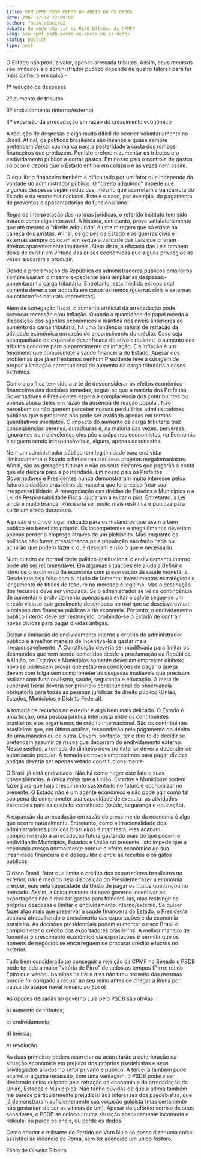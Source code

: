 ```yaml
---
title: SEM CPMF PSDB PERDE OS ANÉIS OU OS DEDOS
date: 2007-12-12 22:00:00
author: fabio.ribeiro2
debate: De onde vão vir os R$40 bilhões da CPMF?
slug: sem-cpmf-psdb-perde-os-aneis-ou-os-dedos
status: publish 
type: post
---
```


  

O Estado não produz valor, apenas arrecada tributos. Assim, seus recursos são limitados e o administrador público depende de quatro fatores para ter mais dinheiro em caixa:-   

  

  

  

1º redução de despesas   

2º aumento de tributos   

3º endividamento (interno/externo)   

4º expansão da arrecadação em razão do crescimento econômico   

  

  

  

A redução de despesas é algo muito difícil de ocorrer voluntariamente no Brasil. Afinal, os políticos brasileiros são insanos e quase sempre pretendem deixar sua marca para a posteridade à custa dos rombos financeiros que produzem. Por isto preferem aumentar os tributos e o endividamento público a cortar gastos. Em nosso país o controle de gastos só ocorre depois que o Estado entrou em colapso e às vezes nem assim.   

  

  

  

O equilíbrio financeiro também é dificultado por um fator que independe da vontade do administrador público. O "direito adquirido" impede que algumas despesas sejam reduzidas, mesmo que acarretem a bancarrota do Estado e da economia nacional. Este é o caso, por exemplo, do pagamento de proventos e aposentadorias do funcionalismo.   

  

  

  

Regra de interpretação das normas jurídicas, o referido instituto tem sido tratado como algo intocável. A história, entretanto, prova satisfatoriamente que até mesmo o "direito adquirido" é uma miragem que só existe na cabeça dos juristas. Afinal, os golpes de Estado e as guerras civis e externas sempre colocam em xeque a validade das Leis que criaram direitos aparentemente imutáveis. Além disto, a eficácia das Leis também deixa de existir em virtude das crises econômicas que alguns privilégios às vezes ajudaram a produzir.   

  

  

  

Desde a proclamação da República os administradores públicos brasileiros sempre usaram o mesmo expediente para ampliar as despesas:- aumentaram a carga tributária. Entretanto, esta medida excepcional somente deveria ser adotada em casos extremos (guerras civis e externas ou catástrofes naturais imprevistas).   

  

  

  

Além de sonegação fiscal, o aumento artificial da arrecadação pode provocar recessão e/ou inflação. Quando a quantidade de papel moeda à disposição dos agentes econômicos é mantida nos níveis anteriores ao aumento da carga tributária, há uma tendência natural de retração da atividade econômica em razão do encarecimento do crédito. Caso seja acompanhado de expansão desenfreada do ativo circulante, o aumento dos tributos concorre para o aparecimento da inflação. E a inflação é um fenômeno que compromete a saúde financeira do Estado. Apesar dos problemas que já enfrentamos nenhum Presidente teve a coragem de propor a limitação constitucional do aumento da carga tributária a casos extremos.   

  

  

  

Como a política tem sido a arte de desconsiderar os efeitos econômico-financeiros das decisões tomadas, segue-se que a maioria dos Prefeitos, Governadores e Presidentes espera a complacência dos contribuintes ou apenas abusa deles em razão da ausência de reação popular. Não percebem ou não querem perceber nossos perdulários administradores públicos que o problema não pode ser avaliado apenas em termos quantitativos imediatos. O impacto do aumento da carga tributária traz conseqüências perenes, duradouras e, na maioria das vezes, perversas. Ignorantes ou malevolentes eles põe a culpa nos economistas, na Economia e seguem sendo irresponsáveis e, alguns, apenas desonestos.   

  

  

  

Nenhum administrador público tem legitimidade para endividar ilimitadamente o Estado a fim de realizar seus projetos megalomaníacos. Afinal, são as gerações futuras e não os seus eleitores que pagarão a conta que ele deixará para a posteridade. Em nosso país os Prefeitos, Governadores e Presidentes nunca demonstraram muito interesse pelos futuros cidadãos brasileiros de maneira que foi preciso frear sua irresponsabilidade. A renegociação das dívidas de Estados e Municípios e a Lei de Responsabilidade Fiscal ajudaram a evitar o pior. Entretanto, a Lei ainda é muito branda. Precisaria ser muito mais restritiva e punitiva para surtir um efeito duradouro.   

  

  

  

A prisão é o único lugar indicado para os malandros que usam o bem público em benefício próprio. Os incompetentes e megalômanos deveriam apenas perder o emprego através de um plebiscito. Mas enquanto os políticos não forem pressionados pela população não farão nada ou acharão que podem fazer o que desejam e não o que é necessário.   

  

  

  

Num quadro de normalidade político-institucional o endividamento interno pode até ser recomendável. Em algumas situações ele ajuda a definir o ritmo de crescimento da economia com preservação da saúde monetária. Desde que seja feito com o intuito de fomentar investimentos estratégicos o lançamento de títulos do tesouro no mercado é legítimo. Mas a destinação dos recursos deve ser vinculada. Se o administrador se vê na contingência de aumentar o endividamento apenas para evitar o calote segue-se um circulo vicioso que geralmente desemboca no mal que se desejava evitar:- o colapso das finanças públicas e da economia. Portanto, o endividamento público interno deve ser restringido, proibindo-se o Estado de contrair novas dívidas para pagar dívidas antigas.   

  

  

  

Deixar a limitação do endividamento interno a critério do administrador público é a melhor maneira de incentivá-lo a gastar mais irresponsavelmente. A Constituição deveria ser modificada para limitar os desmandos que vem sendo cometidos desde a proclamação da República. A União, os Estados e Municípios somente deveriam emprestar dinheiro novo se pudessem provar que estão em condições de pagar o que já devem com folga sem comprometer as despesas inadiáveis que precisam realizar com funcionalismo, saúde, segurança e educação. A meta de superávit fiscal deveria ser princípio constitucional de observância obrigatória para todas as pessoas jurídicas de direito público (União, Estados, Municípios e Distrito Federal).   

  

  

  

A tomada de recursos no exterior é algo bem mais delicado. O Estado é uma ficção, uma pessoa jurídica interposta entre os contribuintes brasileiros e os organismos de crédito internacional. São os contribuintes brasileiros que, em última análise, responderão pelo pagamento do débito de uma maneira ou de outra. Devem, portanto, ter o direito de decidir se pretendem assumir os riscos que decorrem do endividamento externo. Nesse sentido, a tomada de dinheiro novo no exterior deveria depender de autorização popular. A tomada de novos empréstimos para pagar dívidas antigas deveria ser apenas vetado constitucionalmente.   

  

  

  

O Brasil já está endividado. Não há como negar este fato e suas conseqüências. A única coisa que a União, Estados e Municípios podem fazer para que haja crescimento sustentado no futuro é economizar no presente. O Estado não é um agente econômico e não pode agir como tal sob pena de comprometer sua capacidade de executar as atividades essenciais para as quais foi constituído (saúde, segurança e educação).   

  

  

  

A expansão da arrecadação em razão do crescimento da economia é algo que ocorre naturalmente. Entretanto, como a irracionalidade dos administradores públicos brasileiros é manifesta, eles acabam comprometendo a arrecadação futura gastando mais do que podem e endividando Municípios, Estados e União no presente. Isto impede que a economia cresça normalmente porque o efeito econômico de sua insanidade financeira é o desequilíbrio entre as receitas e os gatos públicos.   

  

  

  

O risco Brasil, fator que limita o crédito dos exportadores brasileiros no exterior, não é medido pela disposição do Presidente fazer a economia crescer, mas pela capacidade da União de pagar os títulos que lançou no mercado. Assim, a única maneira do novo governo incentivar as exportações não é realizar gastos para fomentá-las, mas restringir as próprias despesas e limitar o endividamento interno/externo. Se quiser fazer algo mais que preservar a saúde financeira do Estado, o Presidente acabará atrapalhando o crescimento das exportações e da economia brasileira. As decisões presidenciais podem aumentar o risco Brasil e comprometer o crédito dos exportadores brasileiros. A melhor maneira de fomentar o crescimento econômico via exportações é permitir que os homens de negócios se encarreguem de procurar crédito e lucros no exterior.   

  

  

  

Tudo bem considerado ao conseguir a rejeição da CPMF no Senado o PSDB pode ter tido a maior "vitória de Pirro" de todos os tempos (Pirro: rei do Epiro que venceu batalhas na Itália mas não tirou proveito das mesmas porque foi obrigado a recuar ao seu reino antes de chegar a Roma por causa do ataque naval romano ao Epiro).  

  

As opções deixadas ao governo Lula pelo PSDB são óbvias:  

  

a) aumento de tributos;  

c) endividamento;  

d) inércia;  

e) revolução.  

  

As duas primeiras podem acarretar ou acarretarão a deterioração da situação econômica em prejuízo dos próprios psedebistas e seus privilegiados aliados no setor privado e público. A terceira também pode acarretar alguma recessão, com uma vantagem: o PSDB poderá ser declarado único culpado pela retração da economia e da arrecadação da União, Estados e Municípios. Não tenho dúvidas de que a última também me parece particularmente prejudicial aos interesses dos psedebistas, que já demonstraram suficientemente sua vocação golpista (mas certamente não gostariam de ser as vítimas de um). Apesar do eufórico sorriso de seus senadores, o PSDB se colocou numa situação absolutamente incomoda e ridícula: ou perde os anéis, ou perde os dedos.  

  

Como criador e militante do Partido do Voto Nulo só posso dizer uma coisa: assistirei ao incêndio de Roma, sem ter acendido um único fósforo.  

  

  

Fábio de Oliveira Ribeiro  

  

